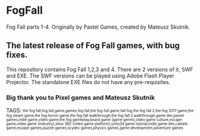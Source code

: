 # FogFall
Fog Fall parts 1-4. Originally by Pastel Games, created by Mateusz Skutnik.

## The latest release of Fog Fall games, with bug fixes.
This repository contains Fog Fall 1,2,3 and 4. There are 2 versions of it, SWF and EXE.
The SWF versions can be played using Adobe Flash Player Projector.
The standalone EXE files do not have any pre-requisites.

### Big thank you to Pixel games and Mateusz Skutnik


TAGS:
<sub><sup>the fog fall,fog,fall,game,games,fog fall,the fog full game,fall fog,the fog fall 2,the fog 2017 game,the fog steam game,the fog horror game,the fog fall walkthrough,the fog fall 2 walkthrough,game dev,pastel games,indie game,video game,the fog gameplay,board game (game genre),video game culture,escape game,video game (industry),xbox 360 (video game platform),unity3d game tutorial,indie game dev,cattails game,escape games,puzzle games,scydev games,physics games,game development,adventure games</sup></sub>
